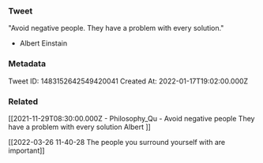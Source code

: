 ### Tweet
"Avoid negative people. They have a problem with every solution."

- Albert Einstain

### Metadata
Tweet ID: 1483152642549420041
Created At: 2022-01-17T19:02:00.000Z

### Related
[[2021-11-29T08:30:00.000Z - Philosophy_Qu - Avoid negative people They have a problem with every solution Albert ]]

[[2022-03-26 11-40-28 The people you surround yourself with are important]]

